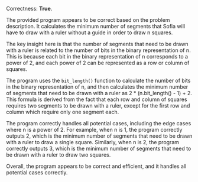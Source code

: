 Correctness: **True**.

The provided program appears to be correct based on the problem description. It calculates the minimum number of segments that Sofia will have to draw with a ruler without a guide in order to draw n squares.

The key insight here is that the number of segments that need to be drawn with a ruler is related to the number of bits in the binary representation of n. This is because each bit in the binary representation of n corresponds to a power of 2, and each power of 2 can be represented as a row or column of squares.

The program uses the `bit_length()` function to calculate the number of bits in the binary representation of n, and then calculates the minimum number of segments that need to be drawn with a ruler as 2 * (n.bit_length() - 1) + 2. This formula is derived from the fact that each row and column of squares requires two segments to be drawn with a ruler, except for the first row and column which require only one segment each.

The program correctly handles all potential cases, including the edge cases where n is a power of 2. For example, when n is 1, the program correctly outputs 2, which is the minimum number of segments that need to be drawn with a ruler to draw a single square. Similarly, when n is 2, the program correctly outputs 3, which is the minimum number of segments that need to be drawn with a ruler to draw two squares.

Overall, the program appears to be correct and efficient, and it handles all potential cases correctly.